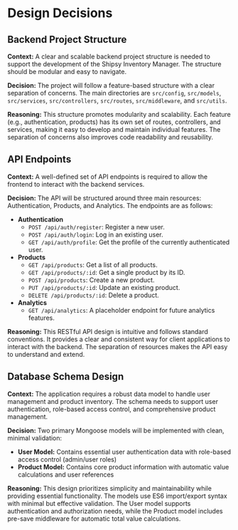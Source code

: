 # Design Decisions

## Backend Project Structure

**Context:** A clear and scalable backend project structure is needed to support the development of the Shipsy Inventory Manager. The structure should be modular and easy to navigate.

**Decision:** The project will follow a feature-based structure with a clear separation of concerns. The main directories are `src/config`, `src/models`, `src/services`, `src/controllers`, `src/routes`, `src/middleware`, and `src/utils`.

**Reasoning:** This structure promotes modularity and scalability. Each feature (e.g., authentication, products) has its own set of routes, controllers, and services, making it easy to develop and maintain individual features. The separation of concerns also improves code readability and reusability.

## API Endpoints

**Context:** A well-defined set of API endpoints is required to allow the frontend to interact with the backend services.

**Decision:** The API will be structured around three main resources: Authentication, Products, and Analytics. The endpoints are as follows:

*   **Authentication**
    *   `POST /api/auth/register`: Register a new user.
    *   `POST /api/auth/login`: Log in an existing user.
    *   `GET /api/auth/profile`: Get the profile of the currently authenticated user.
*   **Products**
    *   `GET /api/products`: Get a list of all products.
    *   `GET /api/products/:id`: Get a single product by its ID.
    *   `POST /api/products`: Create a new product.
    *   `PUT /api/products/:id`: Update an existing product.
    *   `DELETE /api/products/:id`: Delete a product.
*   **Analytics**
    *   `GET /api/analytics`: A placeholder endpoint for future analytics features.

**Reasoning:** This RESTful API design is intuitive and follows standard conventions. It provides a clear and consistent way for client applications to interact with the backend. The separation of resources makes the API easy to understand and extend.

## Database Schema Design

**Context:** The application requires a robust data model to handle user management and product inventory. The schema needs to support user authentication, role-based access control, and comprehensive product management.

**Decision:** Two primary Mongoose models will be implemented with clean, minimal validation:

*   **User Model:** Contains essential user authentication data with role-based access control (admin/user roles)
*   **Product Model:** Contains core product information with automatic value calculations and user references

**Reasoning:** This design prioritizes simplicity and maintainability while providing essential functionality. The models use ES6 import/export syntax with minimal but effective validation. The User model supports authentication and authorization needs, while the Product model includes pre-save middleware for automatic total value calculations.